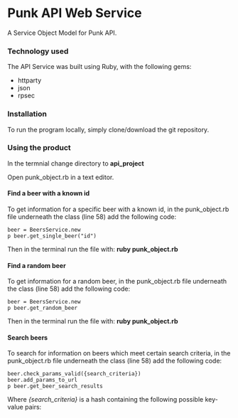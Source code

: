# Punk API Web Service

A Service Object Model for Punk API.

### Technology used

The API Service was built using Ruby, with the following gems:

* httparty
* json
* rpsec

### Installation

To run the program locally, simply clone/download the git repository.

### Using the product

In the termnial change directory to **api_project**

Open punk_object.rb in a text editor.

#### Find a beer with a known id

To get information for a specific beer with a known id, in the punk_object.rb file underneath the class (line 58) add the following code:

```
beer = BeersService.new
p beer.get_single_beer("id")

```
Then in the terminal run the file with: **ruby punk_object.rb**

#### Find a random beer

To get information for a random beer, in the punk_object.rb file underneath the class (line 58) add the following code:

```
beer = BeersService.new
p beer.get_random_beer

```
Then in the terminal run the file with: **ruby punk_object.rb**

#### Search beers

To search for information on beers which meet certain search criteria, in the punk_object.rb file underneath the class (line 58) add the following code:

```
beer.check_params_valid({search_criteria})
beer.add_params_to_url
p beer.get_beer_search_results

```

Where *{search_criteria}* is a hash containing the following possible key-value pairs:

